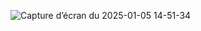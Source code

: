 ![Capture d’écran du 2025-01-05 14-51-34](https://github.com/user-attachments/assets/2a91179c-8b2e-4a09-a62f-ab33ce3fdad6)
